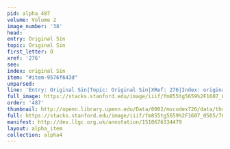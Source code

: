 ```yaml
---
pid: alpha_487
volume: Volume 2
image_number: '38'
head: 
entry: Original Sin
topic: Original Sin
first_letter: O
xref: '276'
see: 
index: original Sin
item: "#item-9576f643d"
unparsed: 
line: 'Entry: Original Sin|Topic: Original Sin|XRef: 276|Index: original Sin|#item-9576f643d'
full_image: https://stacks.stanford.edu/image/iiif/fm855tg5659%2F1607_0505/full/full/0/default.jpg
order: '487'
thumbnail: http://openn.library.upenn.edu/Data/0002/mscodex726/data/thumb/1607_0505_thumb.jpg
full: https://stacks.stanford.edu/image/iiif/fm855tg5659%2F1607_0505/785,542,3051,317/full/0/default.jpg
manifest: http://dev.llgc.org.uk/annotation/1510676334479
layout: alpha_item
collection: alpha4
---
```

